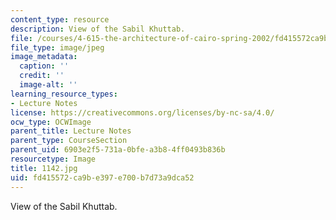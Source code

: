 ```yaml
---
content_type: resource
description: View of the Sabil Khuttab.
file: /courses/4-615-the-architecture-of-cairo-spring-2002/fd415572ca9be397e700b7d73a9dca52_1142.jpg
file_type: image/jpeg
image_metadata:
  caption: ''
  credit: ''
  image-alt: ''
learning_resource_types:
- Lecture Notes
license: https://creativecommons.org/licenses/by-nc-sa/4.0/
ocw_type: OCWImage
parent_title: Lecture Notes
parent_type: CourseSection
parent_uid: 6903e2f5-731a-0bfe-a3b8-4ff0493b836b
resourcetype: Image
title: 1142.jpg
uid: fd415572-ca9b-e397-e700-b7d73a9dca52
---
```

View of the Sabil Khuttab.